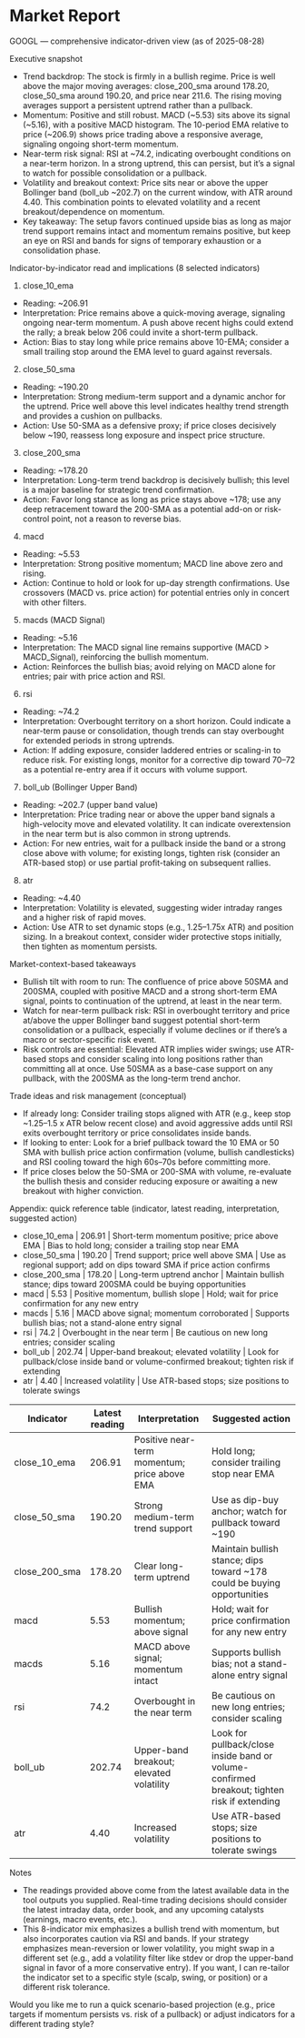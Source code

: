 # Market Report

GOOGL — comprehensive indicator-driven view (as of 2025-08-28)

Executive snapshot
- Trend backdrop: The stock is firmly in a bullish regime. Price is well above the major moving averages: close_200_sma around 178.20, close_50_sma around 190.20, and price near 211.6. The rising moving averages support a persistent uptrend rather than a pullback.
- Momentum: Positive and still robust. MACD (~5.53) sits above its signal (~5.16), with a positive MACD histogram. The 10-period EMA relative to price (~206.9) shows price trading above a responsive average, signaling ongoing short-term momentum.
- Near-term risk signal: RSI at ~74.2, indicating overbought conditions on a near-term horizon. In a strong uptrend, this can persist, but it’s a signal to watch for possible consolidation or a pullback.
- Volatility and breakout context: Price sits near or above the upper Bollinger band (boll_ub ~202.7) on the current window, with ATR around 4.40. This combination points to elevated volatility and a recent breakout/dependence on momentum.
- Key takeaway: The setup favors continued upside bias as long as major trend support remains intact and momentum remains positive, but keep an eye on RSI and bands for signs of temporary exhaustion or a consolidation phase.

Indicator-by-indicator read and implications (8 selected indicators)

1) close_10_ema
- Reading: ~206.91
- Interpretation: Price remains above a quick-moving average, signaling ongoing near-term momentum. A push above recent highs could extend the rally; a break below 206 could invite a short-term pullback.
- Action: Bias to stay long while price remains above 10-EMA; consider a small trailing stop around the EMA level to guard against reversals.

2) close_50_sma
- Reading: ~190.20
- Interpretation: Strong medium-term support and a dynamic anchor for the uptrend. Price well above this level indicates healthy trend strength and provides a cushion on pullbacks.
- Action: Use 50-SMA as a defensive proxy; if price closes decisively below ~190, reassess long exposure and inspect price structure.

3) close_200_sma
- Reading: ~178.20
- Interpretation: Long-term trend backdrop is decisively bullish; this level is a major baseline for strategic trend confirmation.
- Action: Favor long stance as long as price stays above ~178; use any deep retracement toward the 200-SMA as a potential add-on or risk-control point, not a reason to reverse bias.

4) macd
- Reading: ~5.53
- Interpretation: Strong positive momentum; MACD line above zero and rising.
- Action: Continue to hold or look for up-day strength confirmations. Use crossovers (MACD vs. price action) for potential entries only in concert with other filters.

5) macds (MACD Signal)
- Reading: ~5.16
- Interpretation: The MACD signal line remains supportive (MACD > MACD_Signal), reinforcing the bullish momentum.
- Action: Reinforces the bullish bias; avoid relying on MACD alone for entries; pair with price action and RSI.

6) rsi
- Reading: ~74.2
- Interpretation: Overbought territory on a short horizon. Could indicate a near-term pause or consolidation, though trends can stay overbought for extended periods in strong uptrends.
- Action: If adding exposure, consider laddered entries or scaling-in to reduce risk. For existing longs, monitor for a corrective dip toward 70–72 as a potential re-entry area if it occurs with volume support.

7) boll_ub (Bollinger Upper Band)
- Reading: ~202.7 (upper band value)
- Interpretation: Price trading near or above the upper band signals a high-velocity move and elevated volatility. It can indicate overextension in the near term but is also common in strong uptrends.
- Action: For new entries, wait for a pullback inside the band or a strong close above with volume; for existing longs, tighten risk (consider an ATR-based stop) or use partial profit-taking on subsequent rallies.

8) atr
- Reading: ~4.40
- Interpretation: Volatility is elevated, suggesting wider intraday ranges and a higher risk of rapid moves.
- Action: Use ATR to set dynamic stops (e.g., 1.25–1.75x ATR) and position sizing. In a breakout context, consider wider protective stops initially, then tighten as momentum persists.

Market-context-based takeaways
- Bullish tilt with room to run: The confluence of price above 50SMA and 200SMA, coupled with positive MACD and a strong short-term EMA signal, points to continuation of the uptrend, at least in the near term.
- Watch for near-term pullback risk: RSI in overbought territory and price at/above the upper Bollinger band suggest potential short-term consolidation or a pullback, especially if volume declines or if there’s a macro or sector-specific risk event.
- Risk controls are essential: Elevated ATR implies wider swings; use ATR-based stops and consider scaling into long positions rather than committing all at once. Use 50SMA as a base-case support on any pullback, with the 200SMA as the long-term trend anchor.

Trade ideas and risk management (conceptual)
- If already long: Consider trailing stops aligned with ATR (e.g., keep stop ~1.25–1.5 x ATR below recent close) and avoid aggressive adds until RSI exits overbought territory or price consolidates inside bands.
- If looking to enter: Look for a brief pullback toward the 10 EMA or 50 SMA with bullish price action confirmation (volume, bullish candlesticks) and RSI cooling toward the high 60s–70s before committing more.
- If price closes below the 50-SMA or 200-SMA with volume, re-evaluate the bullish thesis and consider reducing exposure or awaiting a new breakout with higher conviction.

Appendix: quick reference table (indicator, latest reading, interpretation, suggested action)
- close_10_ema | 206.91 | Short-term momentum positive; price above EMA | Bias to hold long; consider a trailing stop near EMA
- close_50_sma | 190.20 | Trend support; price well above SMA | Use as regional support; add on dips toward SMA if price action confirms
- close_200_sma | 178.20 | Long-term uptrend anchor | Maintain bullish stance; dips toward 200SMA could be buying opportunities
- macd | 5.53 | Positive momentum, bullish slope | Hold; wait for price confirmation for any new entry
- macds | 5.16 | MACD above signal; momentum corroborated | Supports bullish bias; not a stand-alone entry signal
- rsi | 74.2 | Overbought in the near term | Be cautious on new long entries; consider scaling
- boll_ub | 202.74 | Upper-band breakout; elevated volatility | Look for pullback/close inside band or volume-confirmed breakout; tighten risk if extending
- atr | 4.40 | Increased volatility | Use ATR-based stops; size positions to tolerate swings

| Indicator | Latest reading | Interpretation | Suggested action |
|-----------|----------------|----------------|-----------------|
| close_10_ema | 206.91 | Positive near-term momentum; price above EMA | Hold long; consider trailing stop near EMA |
| close_50_sma | 190.20 | Strong medium-term trend support | Use as dip-buy anchor; watch for pullback toward ~190 |
| close_200_sma | 178.20 | Clear long-term uptrend | Maintain bullish stance; dips toward ~178 could be buying opportunities |
| macd | 5.53 | Bullish momentum; above signal | Hold; wait for price confirmation for any new entry |
| macds | 5.16 | MACD above signal; momentum intact | Supports bullish bias; not a stand-alone entry signal |
| rsi | 74.2 | Overbought in the near term | Be cautious on new long entries; consider scaling |
| boll_ub | 202.74 | Upper-band breakout; elevated volatility | Look for pullback/close inside band or volume-confirmed breakout; tighten risk if extending |
| atr | 4.40 | Increased volatility | Use ATR-based stops; size positions to tolerate swings |

Notes
- The readings provided above come from the latest available data in the tool outputs you supplied. Real-time trading decisions should consider the latest intraday data, order book, and any upcoming catalysts (earnings, macro events, etc.).
- This 8-indicator mix emphasizes a bullish trend with momentum, but also incorporates caution via RSI and bands. If your strategy emphasizes mean-reversion or lower volatility, you might swap in a different set (e.g., add a volatility filter like stdev or drop the upper-band signal in favor of a more conservative entry). If you want, I can re-tailor the indicator set to a specific style (scalp, swing, or position) or a different risk tolerance.

Would you like me to run a quick scenario-based projection (e.g., price targets if momentum persists vs. risk of a pullback) or adjust indicators for a different trading style?

